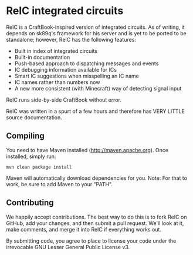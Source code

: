 ReIC integrated circuits
========================

ReIC is a CraftBook-inspired version of integrated circuits. As of writing,
it depends on sk89q's framework for his server and is yet to be ported to be
standalone; however, ReIC has the following features:

* Built in index of integrated circuits
* Built-in documentation
* Push-based approach to dispatching messages and events
* IC debugging information available for ICs
* Smart IC suggestions when misspelling an IC name
* IC names rather than numbers now
* A new more consistent (with Minecraft) way of detecting signal input

ReIC runs side-by-side CraftBook without error.

ReIC was written in a spurt of a few hours and therefore has VERY LITTLE
source documentation.

Compiling
---------

You need to have Maven installed (http://maven.apache.org). Once installed,
simply run:

    mvn clean package install
    
Maven will automatically download dependencies for you. Note: For that to work,
be sure to add Maven to your "PATH".

Contributing
------------

We happily accept contributions. The best way to do this is to fork ReIC
on GitHub, add your changes, and then submit a pull request. We'll look at it,
make comments, and merge it into ReIC if everything works out.

By submitting code, you agree to place to license your code under the 
irrevocable GNU Lesser General Public License v3.